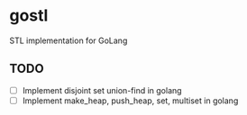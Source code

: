 # gostl
STL implementation for GoLang

## TODO
- [ ] Implement disjoint set union-find in golang
- [ ] Implement make_heap, push_heap, set, multiset in golang
